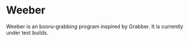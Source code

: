 # Weeber
Weeber is an booru-grabbing program inspired by Grabber. It is currently under test builds.
